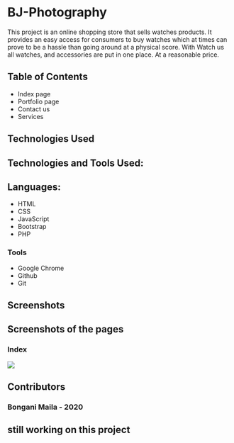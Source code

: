 # BJ-Photography


This project is an online shopping store that sells watches products. 
It provides an easy access for consumers to buy watches which at times can prove to be a hassle than going around at a physical score. With Watch us all watches, and accessories  are put in one place. At a reasonable price. 

## Table of Contents

- Index page
- Portfolio page
- Contact us
- Services



## Technologies Used

## Technologies and Tools Used:

## Languages:

- HTML
- CSS
- JavaScript
- Bootstrap
- PHP



### Tools

- Google Chrome
- Github
- Git


## Screenshots
## Screenshots of the pages

### Index
![](https://github.com/BonganiMaila/)



## Contributors

### Bongani Maila - 2020
## still working on this project
